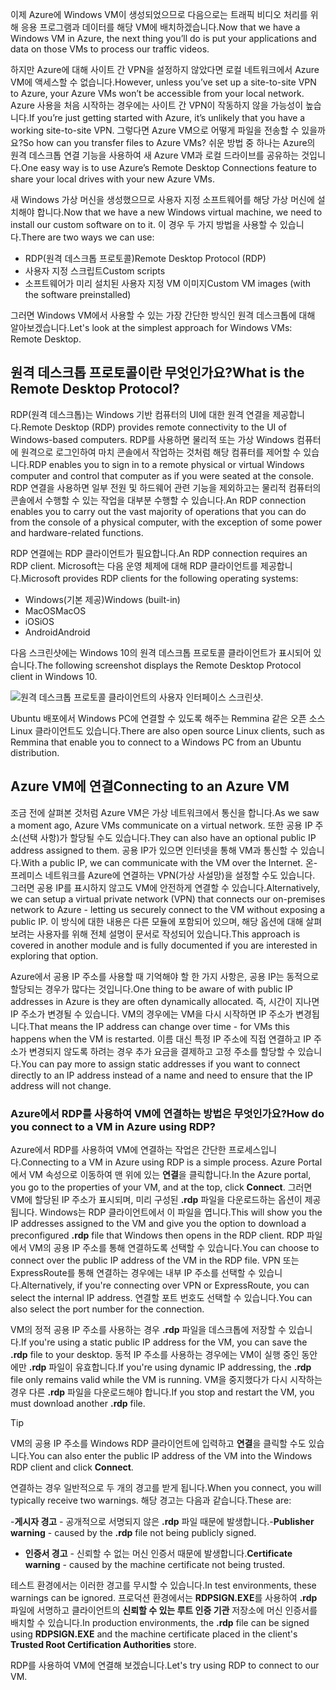 <span data-ttu-id="f65ce-101">이제 Azure에 Windows VM이 생성되었으므로 다음으로는 트래픽 비디오 처리를 위해 응용 프로그램과 데이터를 해당 VM에 배치하겠습니다.</span><span class="sxs-lookup"><span data-stu-id="f65ce-101">Now that we have a Windows VM in Azure, the next thing you’ll do is put your applications and data on those VMs to process our traffic videos.</span></span> 

<span data-ttu-id="f65ce-102">하지만 Azure에 대해 사이트 간 VPN을 설정하지 않았다면 로컬 네트워크에서 Azure VM에 액세스할 수 없습니다.</span><span class="sxs-lookup"><span data-stu-id="f65ce-102">However, unless you’ve set up a site-to-site VPN to Azure, your Azure VMs won’t be accessible from your local network.</span></span> <span data-ttu-id="f65ce-103">Azure 사용을 처음 시작하는 경우에는 사이트 간 VPN이 작동하지 않을 가능성이 높습니다.</span><span class="sxs-lookup"><span data-stu-id="f65ce-103">If you’re just getting started with Azure, it’s unlikely that you have a working site-to-site VPN.</span></span> <span data-ttu-id="f65ce-104">그렇다면 Azure VM으로 어떻게 파일을 전송할 수 있을까요?</span><span class="sxs-lookup"><span data-stu-id="f65ce-104">So how can you transfer files to Azure VMs?</span></span> <span data-ttu-id="f65ce-105">쉬운 방법 중 하나는 Azure의 원격 데스크톱 연결 기능을 사용하여 새 Azure VM과 로컬 드라이브를 공유하는 것입니다.</span><span class="sxs-lookup"><span data-stu-id="f65ce-105">One easy way is to use Azure’s Remote Desktop Connections feature to share your local drives with your new Azure VMs.</span></span>

<span data-ttu-id="f65ce-106">새 Windows 가상 머신을 생성했으므로 사용자 지정 소프트웨어를 해당 가상 머신에 설치해야 합니다.</span><span class="sxs-lookup"><span data-stu-id="f65ce-106">Now that we have a new Windows virtual machine, we need to install our custom software on to it.</span></span> <span data-ttu-id="f65ce-107">이 경우 두 가지 방법을 사용할 수 있습니다.</span><span class="sxs-lookup"><span data-stu-id="f65ce-107">There are two ways we can use:</span></span>

- <span data-ttu-id="f65ce-108">RDP(원격 데스크톱 프로토콜)</span><span class="sxs-lookup"><span data-stu-id="f65ce-108">Remote Desktop Protocol (RDP)</span></span>
- <span data-ttu-id="f65ce-109">사용자 지정 스크립트</span><span class="sxs-lookup"><span data-stu-id="f65ce-109">Custom scripts</span></span>
- <span data-ttu-id="f65ce-110">소프트웨어가 미리 설치된 사용자 지정 VM 이미지</span><span class="sxs-lookup"><span data-stu-id="f65ce-110">Custom VM images (with the software preinstalled)</span></span>

<span data-ttu-id="f65ce-111">그러면 Windows VM에서 사용할 수 있는 가장 간단한 방식인 원격 데스크톱에 대해 알아보겠습니다.</span><span class="sxs-lookup"><span data-stu-id="f65ce-111">Let's look at the simplest approach for Windows VMs: Remote Desktop.</span></span>

## <a name="what-is-the-remote-desktop-protocol"></a><span data-ttu-id="f65ce-112">원격 데스크톱 프로토콜이란 무엇인가요?</span><span class="sxs-lookup"><span data-stu-id="f65ce-112">What is the Remote Desktop Protocol?</span></span>

<span data-ttu-id="f65ce-113">RDP(원격 데스크톱)는 Windows 기반 컴퓨터의 UI에 대한 원격 연결을 제공합니다.</span><span class="sxs-lookup"><span data-stu-id="f65ce-113">Remote Desktop (RDP) provides remote connectivity to the UI of Windows-based computers.</span></span> <span data-ttu-id="f65ce-114">RDP를 사용하면 물리적 또는 가상 Windows 컴퓨터에 원격으로 로그인하여 마치 콘솔에서 작업하는 것처럼 해당 컴퓨터를 제어할 수 있습니다.</span><span class="sxs-lookup"><span data-stu-id="f65ce-114">RDP enables you to sign in to a remote physical or virtual Windows computer and control that computer as if you were seated at the console.</span></span> <span data-ttu-id="f65ce-115">RDP 연결을 사용하면 일부 전원 및 하드웨어 관련 기능을 제외하고는 물리적 컴퓨터의 콘솔에서 수행할 수 있는 작업을 대부분 수행할 수 있습니다.</span><span class="sxs-lookup"><span data-stu-id="f65ce-115">An RDP connection enables you to carry out the vast majority of operations that you can do from the console of a physical computer, with the exception of some power and hardware-related functions.</span></span>

<span data-ttu-id="f65ce-116">RDP 연결에는 RDP 클라이언트가 필요합니다.</span><span class="sxs-lookup"><span data-stu-id="f65ce-116">An RDP connection requires an RDP client.</span></span> <span data-ttu-id="f65ce-117">Microsoft는 다음 운영 체제에 대해 RDP 클라이언트를 제공합니다.</span><span class="sxs-lookup"><span data-stu-id="f65ce-117">Microsoft provides RDP clients for the following operating systems:</span></span>

- <span data-ttu-id="f65ce-118">Windows(기본 제공)</span><span class="sxs-lookup"><span data-stu-id="f65ce-118">Windows (built-in)</span></span>
- <span data-ttu-id="f65ce-119">MacOS</span><span class="sxs-lookup"><span data-stu-id="f65ce-119">MacOS</span></span>
- <span data-ttu-id="f65ce-120">iOS</span><span class="sxs-lookup"><span data-stu-id="f65ce-120">iOS</span></span>
- <span data-ttu-id="f65ce-121">Android</span><span class="sxs-lookup"><span data-stu-id="f65ce-121">Android</span></span>

<span data-ttu-id="f65ce-122">다음 스크린샷에는 Windows 10의 원격 데스크톱 프로토콜 클라이언트가 표시되어 있습니다.</span><span class="sxs-lookup"><span data-stu-id="f65ce-122">The following screenshot displays the Remote Desktop Protocol client in Windows 10.</span></span>

![원격 데스크톱 프로토콜 클라이언트의 사용자 인터페이스 스크린샷.](../media/4-rdp-client.png)

<span data-ttu-id="f65ce-124">Ubuntu 배포에서 Windows PC에 연결할 수 있도록 해주는 Remmina 같은 오픈 소스 Linux 클라이언트도 있습니다.</span><span class="sxs-lookup"><span data-stu-id="f65ce-124">There are also open source Linux clients, such as Remmina that enable you to connect to a Windows PC from an Ubuntu distribution.</span></span>

## <a name="connecting-to-an-azure-vm"></a><span data-ttu-id="f65ce-125">Azure VM에 연결</span><span class="sxs-lookup"><span data-stu-id="f65ce-125">Connecting to an Azure VM</span></span>

<span data-ttu-id="f65ce-126">조금 전에 살펴본 것처럼 Azure VM은 가상 네트워크에서 통신을 합니다.</span><span class="sxs-lookup"><span data-stu-id="f65ce-126">As we saw a moment ago, Azure VMs communicate on a virtual network.</span></span> <span data-ttu-id="f65ce-127">또한 공용 IP 주소(선택 사항)가 할당될 수도 있습니다.</span><span class="sxs-lookup"><span data-stu-id="f65ce-127">They can also have an optional public IP address assigned to them.</span></span> <span data-ttu-id="f65ce-128">공용 IP가 있으면 인터넷을 통해 VM과 통신할 수 있습니다.</span><span class="sxs-lookup"><span data-stu-id="f65ce-128">With a public IP, we can communicate with the VM over the Internet.</span></span> <span data-ttu-id="f65ce-129">온-프레미스 네트워크를 Azure에 연결하는 VPN(가상 사설망)을 설정할 수도 있습니다. 그러면 공용 IP를 표시하지 않고도 VM에 안전하게 연결할 수 있습니다.</span><span class="sxs-lookup"><span data-stu-id="f65ce-129">Alternatively, we can setup a virtual private network (VPN) that connects our on-premises network to Azure - letting us securely connect to the VM without exposing a public IP.</span></span> <span data-ttu-id="f65ce-130">이 방식에 대한 내용은 다른 모듈에 포함되어 있으며, 해당 옵션에 대해 살펴보려는 사용자를 위해 전체 설명이 문서로 작성되어 있습니다.</span><span class="sxs-lookup"><span data-stu-id="f65ce-130">This approach is covered in another module and is fully documented if you are interested in exploring that option.</span></span>

<span data-ttu-id="f65ce-131">Azure에서 공용 IP 주소를 사용할 때 기억해야 할 한 가지 사항은, 공용 IP는 동적으로 할당되는 경우가 많다는 것입니다.</span><span class="sxs-lookup"><span data-stu-id="f65ce-131">One thing to be aware of with public IP addresses in Azure is they are often dynamically allocated.</span></span> <span data-ttu-id="f65ce-132">즉, 시간이 지나면 IP 주소가 변경될 수 있습니다. VM의 경우에는 VM을 다시 시작하면 IP 주소가 변경됩니다.</span><span class="sxs-lookup"><span data-stu-id="f65ce-132">That means the IP address can change over time - for VMs this happens when the VM is restarted.</span></span> <span data-ttu-id="f65ce-133">이름 대신 특정 IP 주소에 직접 연결하고 IP 주소가 변경되지 않도록 하려는 경우 추가 요금을 결제하고 고정 주소를 할당할 수 있습니다.</span><span class="sxs-lookup"><span data-stu-id="f65ce-133">You can pay more to assign static addresses if you want to connect directly to an IP address instead of a name and need to ensure that the IP address will not change.</span></span>

### <a name="how-do-you-connect-to-a-vm-in-azure-using-rdp"></a><span data-ttu-id="f65ce-134">Azure에서 RDP를 사용하여 VM에 연결하는 방법은 무엇인가요?</span><span class="sxs-lookup"><span data-stu-id="f65ce-134">How do you connect to a VM in Azure using RDP?</span></span>

<span data-ttu-id="f65ce-135">Azure에서 RDP를 사용하여 VM에 연결하는 작업은 간단한 프로세스입니다.</span><span class="sxs-lookup"><span data-stu-id="f65ce-135">Connecting to a VM in Azure using RDP is a simple process.</span></span> <span data-ttu-id="f65ce-136">Azure Portal에서 VM 속성으로 이동하여 맨 위에 있는 **연결**을 클릭합니다.</span><span class="sxs-lookup"><span data-stu-id="f65ce-136">In the Azure portal, you go to the properties of your VM, and at the top, click **Connect**.</span></span> <span data-ttu-id="f65ce-137">그러면 VM에 할당된 IP 주소가 표시되며, 미리 구성된 **.rdp** 파일을 다운로드하는 옵션이 제공됩니다. Windows는 RDP 클라이언트에서 이 파일을 엽니다.</span><span class="sxs-lookup"><span data-stu-id="f65ce-137">This will show you the IP addresses assigned to the VM and give you the option to download a preconfigured **.rdp** file that Windows then opens in the RDP client.</span></span> <span data-ttu-id="f65ce-138">RDP 파일에서 VM의 공용 IP 주소를 통해 연결하도록 선택할 수 있습니다.</span><span class="sxs-lookup"><span data-stu-id="f65ce-138">You can choose to connect over the public IP address of the VM in the RDP file.</span></span> <span data-ttu-id="f65ce-139">VPN 또는 ExpressRoute를 통해 연결하는 경우에는 내부 IP 주소를 선택할 수 있습니다.</span><span class="sxs-lookup"><span data-stu-id="f65ce-139">Alternatively, if you're connecting over VPN or ExpressRoute, you can select the internal IP address.</span></span> <span data-ttu-id="f65ce-140">연결할 포트 번호도 선택할 수 있습니다.</span><span class="sxs-lookup"><span data-stu-id="f65ce-140">You can also select the port number for the connection.</span></span>

<span data-ttu-id="f65ce-141">VM의 정적 공용 IP 주소를 사용하는 경우 **.rdp** 파일을 데스크톱에 저장할 수 있습니다.</span><span class="sxs-lookup"><span data-stu-id="f65ce-141">If you're using a static public IP address for the VM, you can save the **.rdp** file to your desktop.</span></span> <span data-ttu-id="f65ce-142">동적 IP 주소를 사용하는 경우에는 VM이 실행 중인 동안에만 **.rdp** 파일이 유효합니다.</span><span class="sxs-lookup"><span data-stu-id="f65ce-142">If you're using dynamic IP addressing, the **.rdp** file only remains valid while the VM is running.</span></span> <span data-ttu-id="f65ce-143">VM을 중지했다가 다시 시작하는 경우 다른 **.rdp** 파일을 다운로드해야 합니다.</span><span class="sxs-lookup"><span data-stu-id="f65ce-143">If you stop and restart the VM, you must download another **.rdp** file.</span></span>

> [!TIP]
> <span data-ttu-id="f65ce-144">VM의 공용 IP 주소를 Windows RDP 클라이언트에 입력하고 **연결**을 클릭할 수도 있습니다.</span><span class="sxs-lookup"><span data-stu-id="f65ce-144">You can also enter the public IP address of the VM into the Windows RDP client and click **Connect**.</span></span>

<span data-ttu-id="f65ce-145">연결하는 경우 일반적으로 두 개의 경고를 받게 됩니다.</span><span class="sxs-lookup"><span data-stu-id="f65ce-145">When you connect, you will typically receive two warnings.</span></span> <span data-ttu-id="f65ce-146">해당 경고는 다음과 같습니다.</span><span class="sxs-lookup"><span data-stu-id="f65ce-146">These are:</span></span>

<span data-ttu-id="f65ce-147">-**게시자 경고** - 공개적으로 서명되지 않은 **.rdp** 파일 때문에 발생합니다.</span><span class="sxs-lookup"><span data-stu-id="f65ce-147">-**Publisher warning** - caused by the **.rdp** file not being publicly signed.</span></span>
- <span data-ttu-id="f65ce-148">**인증서 경고** - 신뢰할 수 없는 머신 인증서 때문에 발생합니다.</span><span class="sxs-lookup"><span data-stu-id="f65ce-148">**Certificate warning** - caused by the machine certificate not being trusted.</span></span>

<span data-ttu-id="f65ce-149">테스트 환경에서는 이러한 경고를 무시할 수 있습니다.</span><span class="sxs-lookup"><span data-stu-id="f65ce-149">In test environments, these warnings can be ignored.</span></span> <span data-ttu-id="f65ce-150">프로덕션 환경에서는 **RDPSIGN.EXE**를 사용하여 **.rdp** 파일에 서명하고 클라이언트의 **신뢰할 수 있는 루트 인증 기관** 저장소에 머신 인증서를 배치할 수 있습니다.</span><span class="sxs-lookup"><span data-stu-id="f65ce-150">In production environments, the **.rdp** file can be signed using **RDPSIGN.EXE** and the machine certificate placed in the client's **Trusted Root Certification Authorities** store.</span></span>

<span data-ttu-id="f65ce-151">RDP를 사용하여 VM에 연결해 보겠습니다.</span><span class="sxs-lookup"><span data-stu-id="f65ce-151">Let's try using RDP to connect to our VM.</span></span>